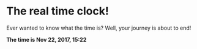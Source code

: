 # The real time clock!

Ever wanted to know what the time is? Well, your journey is about to end!

**The time is Nov 22, 2017, 15:22**